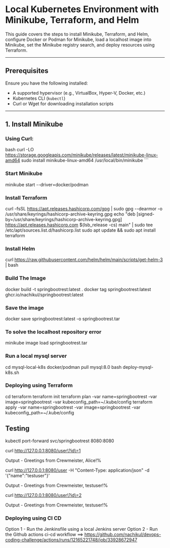 # Local Kubernetes Environment with Minikube, Terraform, and Helm

This guide covers the steps to install Minikube, Terraform, and Helm, configure Docker or Podman for Minikube, load a localhost image into Minikube, set the Minikube registry search, and deploy resources using Terraform.

---

## Prerequisites

Ensure you have the following installed:

- A supported hypervisor (e.g., VirtualBox, Hyper-V, Docker, etc.)
- Kubernetes CLI (`kubectl`)
- Curl or Wget for downloading installation scripts

---

## 1. Install Minikube

### Using Curl:

bash
curl -LO https://storage.googleapis.com/minikube/releases/latest/minikube-linux-amd64
sudo install minikube-linux-amd64 /usr/local/bin/minikube ```

### Start Minikube

minikube start --driver=docker/podman


### Install Terraform

curl -fsSL https://apt.releases.hashicorp.com/gpg | sudo gpg --dearmor -o /usr/share/keyrings/hashicorp-archive-keyring.gpg
echo "deb [signed-by=/usr/share/keyrings/hashicorp-archive-keyring.gpg] https://apt.releases.hashicorp.com $(lsb_release -cs) main" | sudo tee /etc/apt/sources.list.d/hashicorp.list
sudo apt update && sudo apt install terraform

### Install Helm

curl https://raw.githubusercontent.com/helm/helm/main/scripts/get-helm-3 | bash

### Build The Image

docker build -t springbootrest:latest .
docker tag springbootrest:latest ghcr.io/nachikul/springbootrest:latest

### Save the image

docker save springbootrest:latest -o springbootrest.tar

### To solve the localhost repository error

minikube image load springbootrest.tar

### Run a local mysql server

cd mysql-local-k8s
docker/podman pull mysql:8.0
bash deploy-mysql-k8s.sh

### Deploying using Terraform

cd terraform
terraform init
terraform plan -var name=springbootrest -var image=springbootrest -var kubeconfig_path=~/.kube/config
terraform apply -var name=springbootrest -var image=springbootrest -var kubeconfig_path=~/.kube/config

## Testing
kubectl port-forward svc/springbootrest 8080:8080

curl http://127.0.0.1:8080/user\?id\=1

Output -
Greetings from Crewmeister, Alice!%

curl http://127.0.0.1:8080/user -H "Content-Type: application/json" -d '{"name":"testuser"}'

Output -
Greetings from Crewmeister, testuser!%

curl http://127.0.0.1:8080/user\?id\=2

Output -
Greetings from Crewmeister, testuser!%
### Deploying using CI CD

Option 1 - Run the Jenkinsfile using a local Jenkins server
Option 2 - Run the Github actions ci-cd workflow ==> https://github.com/nachikul/devops-coding-challenge/actions/runs/12165221748/job/33928672947